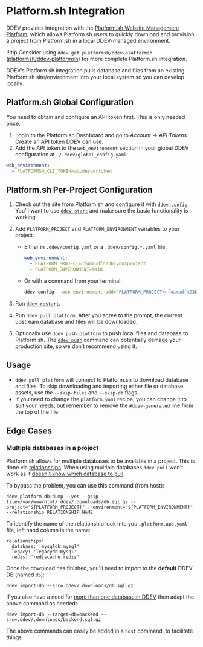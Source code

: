 # Platform.sh Integration

DDEV provides integration with the [Platform.sh Website Management Platform](https://platform.sh/), which allows Platform.sh users to quickly download and provision a project from Platform.sh in a local DDEV-managed environment.

!!!tip
    Consider using `ddev get platformsh/ddev-platformsh` ([platformsh/ddev-platformsh](https://github.com/platformsh/ddev-platformsh)) for more complete Platform.sh integration.

DDEV’s Platform.sh integration pulls database and files from an existing Platform.sh site/environment into your local system so you can develop locally.

## Platform.sh Global Configuration

You need to obtain and configure an API token first. This is only needed once.

1. Login to the Platform.sh Dashboard and go to *Account* → *API Tokens*. Create an API token DDEV can use.
2. Add the API token to the `web_environment` section in your global DDEV configuration at `~/.ddev/global_config.yaml`:

```yaml
web_environment:
  - PLATFORMSH_CLI_TOKEN=abcdeyourtoken
```

## Platform.sh Per-Project Configuration

1. Check out the site from Platform.sh and configure it with [`ddev config`](../basics/commands.md#config). You’ll want to use [`ddev start`](../basics/commands.md#start) and make sure the basic functionality is working.
2. Add `PLATFORM_PROJECT` and `PLATFORM_ENVIRONMENT` variables to your project.

    * Either in `.ddev/config.yaml` or a `.ddev/config.*.yaml` file:

        ```yaml
        web_environment:
          - PLATFORM_PROJECT=nf4amudfn23biyourproject
          - PLATFORM_ENVIRONMENT=main
        ```

    * Or with a command from your terminal:

        ```bash
        ddev config --web-environment-add="PLATFORM_PROJECT=nf4amudfn23bi,PLATFORM_ENVIRONMENT=main"
        ```

3. Run [`ddev restart`](../basics/commands.md#restart).
4. Run `ddev pull platform`. After you agree to the prompt, the current upstream database and files will be downloaded.
5. Optionally use `ddev push platform` to push local files and database to Platform.sh. The [`ddev push`](../basics/commands.md#push) command can potentially damage your production site, so we don’t recommend using it.

## Usage

* `ddev pull platform` will connect to Platform.sh to download database and files. To skip downloading and importing either file or database assets, use the `--skip-files` and `--skip-db` flags.
* If you need to change the `platform.yaml` recipe, you can change it to suit your needs, but remember to remove the `#ddev-generated` line from the top of the file.


## Edge Cases

### Multiple databases in a project

Platform.sh allows for multiple databases to be available in a project. This is done via [relationships](https://docs.platform.sh/create-apps/app-reference.html#relationships). When using multiple databases `ddev pull` won't work as it [doesn't know which database to pull](https://github.com/drud/ddev/issues/4415).

To bypass the problem, you can use this command (from host):
```
ddev platform db:dump --yes --gzip --file=/var/www/html/.ddev/.downloads/db.sql.gz --project="${PLATFORM_PROJECT}" --environment="${PLATFORM_ENVIRONMENT}" --relationship RELATIONSHIP_NAME
```

To identify the name of the relationship look into you `.platform.app.yaml` file, left hand column is the name:
```
relationships:
  database: 'mysqldb:mysql'
  legacy: 'legacydb:mysql'
  redis: 'rediscache:redis'
```

Once the download has finished, you'll need to import to the **default** DDEV DB (named `db`):
```
ddev import-db --src=.ddev/.downloads/db.sql.gz
```

If you also have a need for [more than one database in DDEV](https://ddev.readthedocs.io/en/latest/users/basics/database-management) then adapt the above command as needed:
```
ddev import-db --target-db=backend --src=.ddev/.downloads/backend.sql.gz
```
The above commands can easily be added in a `host` command, to facilitate things.
